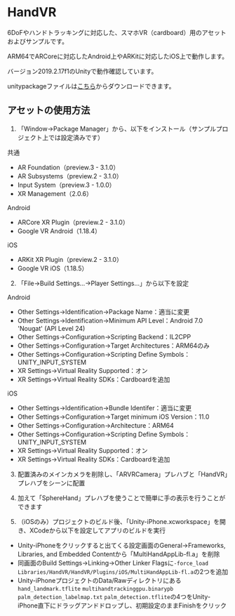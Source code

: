 # HandVR

6DoFやハンドトラッキングに対応した、スマホVR（cardboard）用のアセットおよびサンプルです。

ARM64でARCoreに対応したAndroid上やARKitに対応したiOS上で動作します。

バージョン2019.2.17f1のUnityで動作確認しています。

unitypackageファイルは[こちら](https://github.com/NON906/HandVR/releases)からダウンロードできます。

## アセットの使用方法

1. 「Window→Package Manager」から、以下をインストール（サンプルプロジェクト上では設定済みです）

共通

- AR Foundation（preview.3 - 3.1.0）
- AR Subsystems（preview.2 - 3.1.0）
- Input System（preview.3 - 1.0.0）
- XR Management（2.0.6）

Android

- ARCore XR Plugin（preview.2 - 3.1.0）
- Google VR Android（1.18.4）

iOS

- ARKit XR Plugin（preview.2 - 3.1.0）
- Google VR iOS（1.18.5）

2. 「File→Build Settings...→Player Settings...」から以下を設定

Android

- Other Settings→Identification→Package Name：適当に変更
- Other Settings→Identification→Minimum API Level：Android 7.0 'Nougat' (API Level 24)
- Other Settings→Configuration→Scripting Backend：IL2CPP
- Other Settings→Configuration→Target Architectures：ARM64のみ
- Other Settings→Configuration→Scripting Define Symbols：UNITY\_INPUT\_SYSTEM
- XR Settings→Virtual Reality Supported：オン
- XR Settings→Virtual Reality SDKs：Cardboardを追加

iOS

- Other Settings→Identification→Bundle Identifer：適当に変更
- Other Settings→Configuration→Target minimum iOS Version：11.0
- Other Settings→Configuration→Architecture：ARM64
- Other Settings→Configuration→Scripting Define Symbols：UNITY\_INPUT\_SYSTEM
- XR Settings→Virtual Reality Supported：オン
- XR Settings→Virtual Reality SDKs：Cardboardを追加

3. 配置済みのメインカメラを削除し、「ARVRCamera」プレハブと「HandVR」プレハブをシーンに配置

4. 加えて「SphereHand」プレハブを使うことで簡単に手の表示を行うことができます

5. （iOSのみ）プロジェクトのビルド後、「Unity-iPhone.xcworkspace」を開き、XCodeから以下を設定してアプリのビルドを実行

- Unity-iPhoneをクリックすると出てくる設定画面のGeneral→Frameworks, Libraries, and Embedded Contentから「MultiHandAppLib-fl.a」を削除
- 同画面のBuild Settings→Linking→Other Linker Flagsに``-force_load`` ``Libraries/HandVR/HandVR/Plugins/iOS/MultiHandAppLib-fl.a``の2つを追加
- Unity-iPhoneプロジェクトのData/Rawディレクトリにある``hand_landmark.tflite`` ``multihandtrackinggpu.binarypb`` ``palm_detection_labelmap.txt`` ``palm_detection.tflite``の4つをUnity-iPhone直下にドラッグアンドドロップし、初期設定のままFinishをクリック
